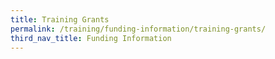 ```yaml
---
title: Training Grants
permalink: /training/funding-information/training-grants/
third_nav_title: Funding Information
---
```

